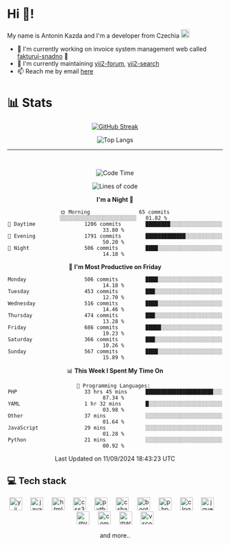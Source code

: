 # Hi 👋!
My name is Antonin Kazda and I'm a developer from Czechia <img src="https://openmoji.org/data/color/svg/1F1E8-1F1FF.svg" width="20px" alt="Czech flag">

- 🔨 I'm currently working on invoice system management web called [fakturuj-snadno](https://fakturuj-snadno.cz) 📑
- 🧰 I'm currently maintaining [yii2-forum](https://github.com/2rats/yii2-forum), [yii2-search](https://github.com/kazda01/yii2-search)
- 📫 Reach me by email [here](mailto:antoninkazda@seznam.cz)

# 📊 Stats

<div align="center">
  
  [![GitHub Streak](https://streak-stats.demolab.com/?user=kazda01&theme=dark)](https://git.io/streak-stats)
  
  ![Top Langs](https://github-readme-stats-seven-lime-78.vercel.app/api/top-langs/?username=kazda01&layout=compact&theme=dark&hide=Shell,Batchfile,Awk,HTML,Swig,c%2B%2B,Lua)
  
</div>

---

<br>

<div align="center">
  
<!--START_SECTION:waka-->
![Code Time](http://img.shields.io/badge/Code%20Time-561%20hrs%208%20mins-blue)

![Lines of code](https://img.shields.io/badge/From%20Hello%20World%20I%27ve%20Written-1.5%20million%20lines%20of%20code-blue)

**I'm a Night 🦉** 

```text
🌞 Morning                65 commits          ░░░░░░░░░░░░░░░░░░░░░░░░░   01.82 % 
🌆 Daytime                1206 commits        ████████░░░░░░░░░░░░░░░░░   33.80 % 
🌃 Evening                1791 commits        █████████████░░░░░░░░░░░░   50.20 % 
🌙 Night                  506 commits         ████░░░░░░░░░░░░░░░░░░░░░   14.18 % 
```
📅 **I'm Most Productive on Friday** 

```text
Monday                   506 commits         ████░░░░░░░░░░░░░░░░░░░░░   14.18 % 
Tuesday                  453 commits         ███░░░░░░░░░░░░░░░░░░░░░░   12.70 % 
Wednesday                516 commits         ████░░░░░░░░░░░░░░░░░░░░░   14.46 % 
Thursday                 474 commits         ███░░░░░░░░░░░░░░░░░░░░░░   13.28 % 
Friday                   686 commits         █████░░░░░░░░░░░░░░░░░░░░   19.23 % 
Saturday                 366 commits         ███░░░░░░░░░░░░░░░░░░░░░░   10.26 % 
Sunday                   567 commits         ████░░░░░░░░░░░░░░░░░░░░░   15.89 % 
```


📊 **This Week I Spent My Time On** 

```text
💬 Programming Languages: 
PHP                      33 hrs 45 mins      ██████████████████████░░░   87.34 % 
YAML                     1 hr 32 mins        █░░░░░░░░░░░░░░░░░░░░░░░░   03.98 % 
Other                    37 mins             ░░░░░░░░░░░░░░░░░░░░░░░░░   01.64 % 
JavaScript               29 mins             ░░░░░░░░░░░░░░░░░░░░░░░░░   01.28 % 
Python                   21 mins             ░░░░░░░░░░░░░░░░░░░░░░░░░   00.92 % 
```


 Last Updated on 11/09/2024 18:43:23 UTC
<!--END_SECTION:waka-->

</div>

## 💻 Tech stack
<div align="center">
  <img src="https://cdn.jsdelivr.net/gh/devicons/devicon/icons/yii/yii-original.svg" height="30" alt="yii logo"  />
  <img width="12" />
  <img src="https://cdn.jsdelivr.net/gh/devicons/devicon/icons/javascript/javascript-original.svg" height="30" alt="javascript logo"  />
  <img width="12" />
  <img src="https://cdn.jsdelivr.net/gh/devicons/devicon/icons/html5/html5-original.svg" height="30" alt="html5 logo"  />
  <img width="12" />
  <img src="https://cdn.jsdelivr.net/gh/devicons/devicon/icons/css3/css3-original.svg" height="30" alt="css3 logo"  />
  <img width="12" />
  <img src="https://cdn.jsdelivr.net/gh/devicons/devicon/icons/python/python-original.svg" height="30" alt="python logo"  />
  <img width="12" />
  <img src="https://cdn.jsdelivr.net/gh/devicons/devicon/icons/csharp/csharp-original.svg" height="30" alt="csharp logo"  />
  <img width="12" />
  <img src="https://cdn.jsdelivr.net/gh/devicons/devicon/icons/bootstrap/bootstrap-original.svg" height="30" alt="bootstrap logo"  />
  <img width="12" />
  <img src="https://cdn.jsdelivr.net/gh/devicons/devicon/icons/php/php-original.svg" height="30" alt="php logo"  />
  <img width="12" />
  <img src="https://cdn.jsdelivr.net/gh/devicons/devicon/icons/c/c-original.svg" height="30" alt="c logo"  />
  <img width="12" />
  <img src="https://cdn.jsdelivr.net/gh/devicons/devicon/icons/jquery/jquery-original.svg" height="30" alt="jquery logo"  />
  <img width="12" />
  <img src="https://cdn.jsdelivr.net/gh/devicons/devicon/icons/mysql/mysql-original.svg" height="30" alt="mysql logo"  />
  <img width="12" />
  <img src="https://cdn.jsdelivr.net/gh/devicons/devicon/icons/composer/composer-original.svg" height="30" alt="composer logo"  />
  <img width="12" />
  <img src="https://cdn.jsdelivr.net/gh/devicons/devicon/icons/markdown/markdown-original.svg" height="30" alt="markdown logo"  />
  <img width="12" />
  <img src="https://cdn.jsdelivr.net/gh/devicons/devicon/icons/vscode/vscode-original.svg" height="30" alt="vscode logo"  />

  and more..
  
</div>
